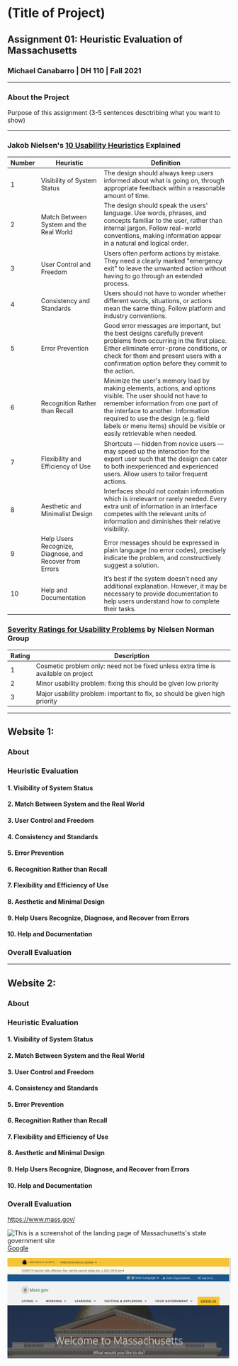 # (Title of Project)
## Assignment 01: Heuristic Evaluation of Massachusetts
### Michael Canabarro | DH 110 | Fall 2021

---

### About the Project 
Purpose of this assignment (3-5 sentences desctribing what you want to show)

---

### Jakob Nielsen's [10 Usability Heuristics](https://www.nngroup.com/articles/ten-usability-heuristics/) Explained
|Number|Heuristic|Definition|
|---|---|---|
|1|Visibility of System Status|The design should always keep users informed about what is going on, through appropriate feedback within a reasonable amount of time.|
|2|Match Between System and the Real World|The design should speak the users' language. Use words, phrases, and concepts familiar to the user, rather than internal jargon. Follow real-world conventions, making information appear in a natural and logical order.|
|3|User Control and Freedom|Users often perform actions by mistake. They need a clearly marked "emergency exit" to leave the unwanted action without having to go through an extended process.|
|4|Consistency and Standards|Users should not have to wonder whether different words, situations, or actions mean the same thing. Follow platform and industry conventions.|
|5|Error Prevention|Good error messages are important, but the best designs carefully prevent problems from occurring in the first place. Either eliminate error-prone conditions, or check for them and present users with a confirmation option before they commit to the action.|
|6|Recognition Rather than Recall|Minimize the user's memory load by making elements, actions, and options visible. The user should not have to remember information from one part of the interface to another. Information required to use the design (e.g. field labels or menu items) should be visible or easily retrievable when needed.|
|7|Flexibility and Efficiency of Use|Shortcuts — hidden from novice users — may speed up the interaction for the expert user such that the design can cater to both inexperienced and experienced users. Allow users to tailor frequent actions.|
|8|Aesthetic and Minimalist Design|Interfaces should not contain information which is irrelevant or rarely needed. Every extra unit of information in an interface competes with the relevant units of information and diminishes their relative visibility.|
|9|Help Users Recognize, Diagnose, and Recover from Errors|Error messages should be expressed in plain language (no error codes), precisely indicate the problem, and constructively suggest a solution.|
|10|Help and Documentation|It’s best if the system doesn’t need any additional explanation. However, it may be necessary to provide documentation to help users understand how to complete their tasks.|

### [Severity Ratings for Usability Problems](https://www.nngroup.com/articles/how-to-rate-the-severity-of-usability-problems/) by Nielsen Norman Group
|Rating|Description|
|---|---|
|1|Cosmetic problem only: need not be fixed unless extra time is available on project|
|2|Minor usability problem: fixing this should be given low priority|
|3|Major usability problem: important to fix, so should be given high priority|

---

## Website 1: 

### About


### Heuristic Evaluation

#### 1. Visibility of System Status

#### 2. Match Between System and the Real World

#### 3. User Control and Freedom

#### 4. Consistency and Standards

#### 5. Error Prevention

#### 6. Recognition Rather than Recall

#### 7. Flexibility and Efficiency of Use

#### 8. Aesthetic and Minimal Design

#### 9. Help Users Recognize, Diagnose, and Recover from Errors

#### 10. Help and Documentation

### Overall Evaluation

---

## Website 2: 

### About


### Heuristic Evaluation

#### 1. Visibility of System Status

#### 2. Match Between System and the Real World

#### 3. User Control and Freedom

#### 4. Consistency and Standards

#### 5. Error Prevention

#### 6. Recognition Rather than Recall

#### 7. Flexibility and Efficiency of Use

#### 8. Aesthetic and Minimal Design

#### 9. Help Users Recognize, Diagnose, and Recover from Errors

#### 10. Help and Documentation

### Overall Evaluation

https://www.mass.gov/

![This is a screenshot of the landing page of Massachusetts's state government site](massachusetts.JPG)
[Google](https://www.google.com/)

![Massachusetts government homepage](massachusettswebsite.png)
